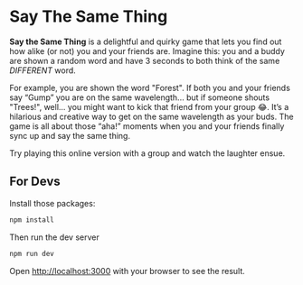 # Say The Same Thing
**Say the Same Thing** is a delightful and quirky game that lets you find out how alike (or not) you and your friends are.
Imagine this: you and a buddy are shown a random word and have 3 seconds to both think of the same *DIFFERENT* word.

For example, you are shown the word "Forest". If both you and your friends say “Gump” you are on the same wavelength...
but if someone shouts "Trees!", well... you might want to kick that friend from your group 😂.
It’s a hilarious and creative way to get on the same wavelength as your buds.
The game is all about those “aha!” moments when you and your friends finally sync up and say the same thing.

Try playing this online version with a group and watch the laughter ensue.

## For Devs

Install those packages:
```bash
npm install
```

Then run the dev server
```bash
npm run dev
```

Open [http://localhost:3000](http://localhost:3000) with your browser to see the result.

